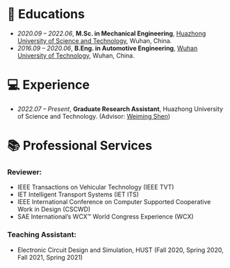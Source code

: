 
# 📖 Educations
- *2020.09 – 2022.06*, **M.Sc. in Mechanical Engineering**, [Huazhong University of Science and Technology](http://english.hust.edu.cn), Wuhan, China.
- *2016.09 – 2020.06*, **B.Eng. in Automotive Engineering**, [Wuhan University of Technology](http://english.whut.edu.cn), Wuhan, China.

# 💻 Experience
- *2022.07 – Present*, **Graduate Research Assistant**, Huazhong University of Science and Technology. (Advisor: [Weiming Shen](https://scholar.google.ca/citations?user=FuSHsx4AAAAJ&hl=en))

# 📚 Professional Services

### **Reviewer:**

- IEEE Transactions on Vehicular Technology (IEEE TVT)
- IET Intelligent Transport Systems (IET ITS)
- IEEE International Conference on Computer Supported Cooperative Work in Design (CSCWD)
- SAE International’s WCX™ World Congress Experience (WCX)

### **Teaching Assistant:**

- Electronic Circuit Design and Simulation, HUST (Fall 2020, Spring 2020, Fall 2021, Spring 2021)

